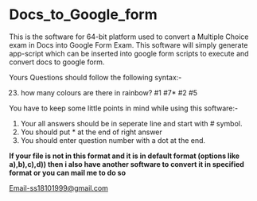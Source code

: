 # Docs_to_Google_form
This is the software for 64-bit platform used to convert a Multiple Choice exam in Docs into Google Form Exam. This software will simply generate app-script which can be inserted into google form scripts to execute and convert docs to google form.

Yours Questions should follow the following syntax:-

23. how many colours are there in rainbow?
#1
#7*
#2
#5

You have to keep some little points in mind while using this software:-
1. Your all answers should be in seperate line and start with # symbol.
2. You should put * at the end of right answer
3. You should enter question number with a dot at the end.


**If your file is not in this format and it is in default format (options like a),b),c),d)) then i also have another software to convert it in specified format or you can mail me to do so**

Email-ss18101999@gmail.com
